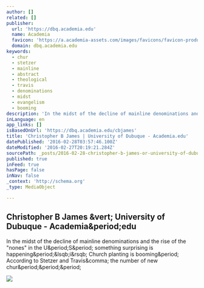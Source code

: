 ```yaml
---
author: []
related: []
publisher:
  url: 'https://dbq.academia.edu'
  name: Academia
  favicon: 'https://a.academia-assets.com/images/favicons/favicon-production.ico'
  domain: dbq.academia.edu
keywords:
  - chur
  - stetzer
  - mainline
  - abstract
  - theological
  - travis
  - denominations
  - midst
  - evangelism
  - booming
description: 'In the midst of the decline of mainline denominations and the rise of the "nones" in the U.S. something surprising is happening.[i] Church planting is booming. According to Stetzer and Travis, the number of new chur...'
inLanguage: en
app_links: []
isBasedOnUrl: 'https://dbq.academia.edu/cbjames'
title: 'Christopher B James | University of Dubuque - Academia.edu'
datePublished: '2016-02-28T03:57:46.100Z'
dateModified: '2016-02-27T20:19:21.284Z'
sourcePath: _posts/2016-02-28-christopher-b-james-or-university-of-dubuque-academiaedu.md
published: true
inFeed: true
hasPage: false
inNav: false
_context: 'http://schema.org'
_type: MediaObject

---
```

<article style=""><h1>Christopher B James &amp;vert; University of Dubuque - Academia&amp;period;edu</h1><p>In the midst of the decline of mainline denominations and the rise of the "nones" in the U&amp;period;S&amp;period; something surprising is happening&amp;period;&amp;lsqb;i&amp;rsqb; Church planting is booming&amp;period; According to Stetzer and Travis&amp;comma; the number of new chur&amp;period;&amp;period;&amp;period;</p><img src="https://0.academia-photos.com/5068033/2211058/2589389/s200_christopher.james.jpg" /></article>